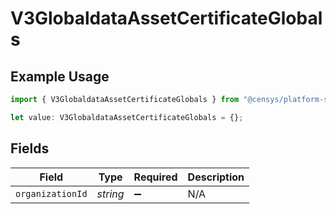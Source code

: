 # V3GlobaldataAssetCertificateGlobals

## Example Usage

```typescript
import { V3GlobaldataAssetCertificateGlobals } from "@censys/platform-sdk/models/operations";

let value: V3GlobaldataAssetCertificateGlobals = {};
```

## Fields

| Field              | Type               | Required           | Description        |
| ------------------ | ------------------ | ------------------ | ------------------ |
| `organizationId`   | *string*           | :heavy_minus_sign: | N/A                |